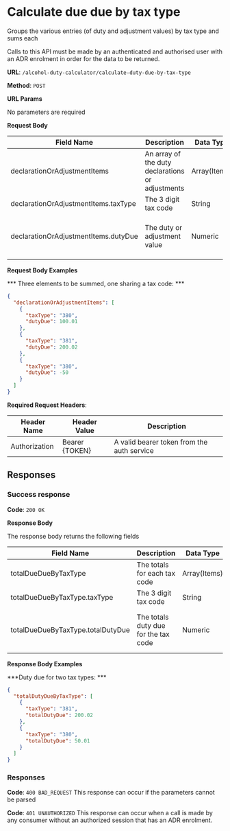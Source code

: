 # Calculate due due by tax type

Groups the various entries (of duty and adjustment values) by tax type and sums each

Calls to this API must be made by an authenticated and authorised user with an ADR enrolment in order for the data to be returned.

**URL**: `/alcohol-duty-calculator/calculate-duty-due-by-tax-type`

**Method**: `POST`

**URL Params**

No parameters are required

**Request Body**

| Field Name                           | Description                                      | Data Type    | Mandatory/Optional | Notes                                   |
|--------------------------------------|--------------------------------------------------|--------------|--------------------|-----------------------------------------|
| declarationOrAdjustmentItems         | An array of the duty declarations or adjustments | Array(Items) | Mandatory          |                                         |
| declarationOrAdjustmentItems.taxType | The 3 digit tax code                             | String       | Mandatory          |                                         |
| declarationOrAdjustmentItems.dutyDue | The duty or adjustment value                     | Numeric      | Mandatory          | Positive if owing, negative if a refund |

**Request Body Examples**

*** Three elements to be summed, one sharing a tax code: ***
```json
{
  "declarationOrAdjustmentItems": [
    {
      "taxType": "380",
      "dutyDue": 100.01
    },
    {
      "taxType": "381",
      "dutyDue": 200.02
    },
    {
      "taxType": "380",
      "dutyDue": -50
    }
  ]
}
```

**Required Request Headers**:

| Header Name   | Header Value   | Description                                |
|---------------|----------------|--------------------------------------------|
| Authorization | Bearer {TOKEN} | A valid bearer token from the auth service |

## Responses

### Success response

**Code**: `200 OK`

**Response Body**

The response body returns the following fields

| Field Name                        | Description                           | Data Type    | Mandatory/Optional | Notes                                   |
|-----------------------------------|---------------------------------------|--------------|--------------------|-----------------------------------------|
| totalDueDueByTaxType              | The totals for each tax code          | Array(Items) | Mandatory          |                                         |
| totalDueDueByTaxType.taxType      | The 3 digit tax code                  | String       | Mandatory          |                                         |
| totalDueDueByTaxType.totalDutyDue | The totals duty due for the tax code  | Numeric      | Mandatory          | Positive if owing, negative if a refund | 

**Response Body Examples**

***Duty due for two tax types: ***

```json
{
  "totalDutyDueByTaxType": [
    {
      "taxType": "381",
      "totalDutyDue": 200.02
    },
    {
      "taxType": "380",
      "totalDutyDue": 50.01
    }
  ]
}
```

### Responses

**Code**: `400 BAD_REQUEST`
This response can occur if the parameters cannot be parsed

**Code**: `401 UNAUTHORIZED`
This response can occur when a call is made by any consumer without an authorized session that has an ADR enrolment.